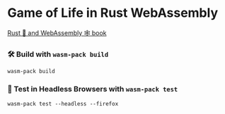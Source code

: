 # Game of Life in Rust WebAssembly

[Rust 🦀 and WebAssembly 🕸 book](https://rustwasm.github.io/docs/book/)

### 🛠️ Build with `wasm-pack build`

```
wasm-pack build
```

### 🔬 Test in Headless Browsers with `wasm-pack test`

```
wasm-pack test --headless --firefox
```
